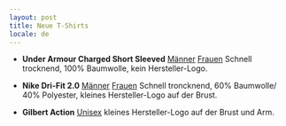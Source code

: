 ```yaml
---
layout: post
title: Neue T-Shirts
locale: de
---
```


- **Under Armour Charged Short Sleeved** [Männer](http://www.underarmour.com/shop/us/en/mens-ua-tactical-charged-cotton-tshirt/pid1234237-001) [Frauen](http://www.underarmour.com/shop/us/en/womens-ua-tactical-charged-cotton-t-shirt/pid1235247-465) Schnell trocknend, 100% Baumwolle, kein Hersteller-Logo.

- **Nike Dri-Fit 2.0** [Männer](http://store.nike.com/de/de_de/pd/dri-fit-2-herren-trainingsshirt/pid-384467/pgid-384468) [Frauen]() Schnell troncknend, 60% Baumwolle/ 40% Polyester, kleines Hersteller-Logo auf der Brust.

- **Gilbert Action** [Unisex](http://www.gilbertrugby.com/Clothing/Tee-Shirts/actiontee) kleines Hersteller-Logo auf der Brust und Arm.
